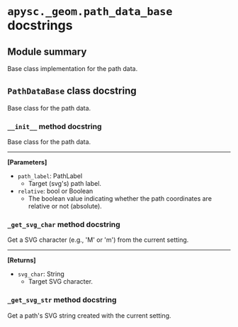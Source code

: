 # `apysc._geom.path_data_base` docstrings

## Module summary

Base class implementation for the path data.

## `PathDataBase` class docstring

Base class for the path data.

### `__init__` method docstring

Base class for the path data.<hr>

**[Parameters]**

- `path_label`: PathLabel
  - Target (svg's) path label.
- `relative`: bool or Boolean
  - The boolean value indicating whether the path coordinates are relative or not (absolute).

### `_get_svg_char` method docstring

Get a SVG character (e.g., 'M' or 'm') from the current setting.<hr>

**[Returns]**

- `svg_char`: String
  - Target SVG character.

### `_get_svg_str` method docstring

Get a path's SVG string created with the current setting.